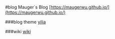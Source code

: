#blog
Mauger`s Blog [https://maugerwu.github.io/](https://maugerwu.github.io/)

###blog theme
[yilia](https://github.com/litten/hexo-theme-yilia)

###wiki
[wiki](https://github.com/MaugerWu/MaugerWu.github.io/wiki/index)

